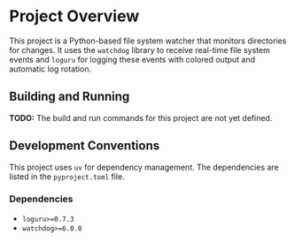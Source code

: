 # Project Overview

This project is a Python-based file system watcher that monitors directories for changes. It uses the `watchdog` library to receive real-time file system events and `loguru` for logging these events with colored output and automatic log rotation.

## Building and Running

**TODO:** The build and run commands for this project are not yet defined.

## Development Conventions

This project uses `uv` for dependency management. The dependencies are listed in the `pyproject.toml` file.

### Dependencies

*   `loguru>=0.7.3`
*   `watchdog>=6.0.0`
